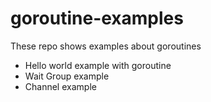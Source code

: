 # goroutine-examples
These repo shows examples about goroutines
- Hello world example with goroutine
- Wait Group example
- Channel example
